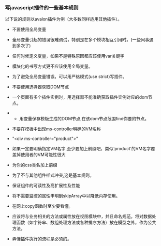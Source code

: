 ### 写javascript插件的一些基本规则
以下说的规则以avalon插件为例（大多数同样适用其他插件）。

- 不要使用全局变量
 - 全局变量引起的错误很难调试，特别是在多个模块相互引用时。(一些同事遇到多次了)
 - 任何时候定义变量，如果不是特殊原因都应该使用var关键字
 - 模块化的书写方式更不应该使用全局变量。
 - 为了避免全局变量错误，可以用严格模式(use strict)写插件。

- 不要使用选择器获取DOM节点
 - 一个页面有多个插件实例时，用选择器不能准确获取插件实例对应的dom节点。
 - - 用变量保存模板生成的DOM节点,在该dom节点范围find你要的节点。

- 不要在模板中出现ms-controller明确的VM名称
 - "&lt;div ms-controller="product"&gt;"
 - 如果一定要明确指定VM名字,至少要加上前缀吧，类似'product'的VM名字覆盖掉使用者的VM可能性很大

- 为你的css类名加上前缀
 - 为了不与其他组件样式冲突,这是基本规则。

- 保证组件的可读性及高扩展性及性能
 - 将不需要监控的属性申明到skipArray中以降低内存使用。
 - 在网上copy函数时至少要看懂。
 - 应该将与业务相关的方法或属性放在视图模块中，并且命名规范。将对数据处理函数（如字符串、数组处理方法或各种排序方法）放在模型之外，作为公共方法。

- 弄懂插件执行的流程是必须的。


